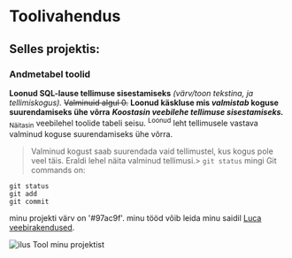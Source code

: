 # Toolivahendus
## Selles projektis:
### Andmetabel toolid
**Loonud SQL-lause tellimuse sisestamiseks**
*(värv/toon tekstina, ja tellimiskogus).*
~~Valminuid algul 0.~~
**Loonud käskluse mis _valmistab_ koguse suurendamiseks ühe võrra**
***Koostasin veebilehe tellimuse sisestamiseks.***
<sub>Näitasin</sub> veebilehel toolide tabeli seisu.
<sup>Loonud</sup> leht tellimusele vastava valminud koguse suurendamiseks ühe võrra.
>Valminud kogust saab suurendada vaid tellimustel,
kus kogus pole veel täis.
Eraldi lehel näita valminud tellimusi.>
`git status`
mingi Git commands on:
```
git status
git add
git commit
```
minu projekti värv on '#97ac9f'.
minu tööd võib leida minu saidil [Luca veebirakendused](https://lucagluhhov22.thkit.ee/).

![ilus Tool minu projektist](https://media2.kodukaubamaja.ee/983662-tm_large_default/toolid-2tk-naomi-61x605xh4784cm-tumehall.jpg)
